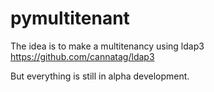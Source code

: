 # pymultitenant

The idea is to make a multitenancy
using ldap3 https://github.com/cannatag/ldap3

But everything is still in alpha development. 
